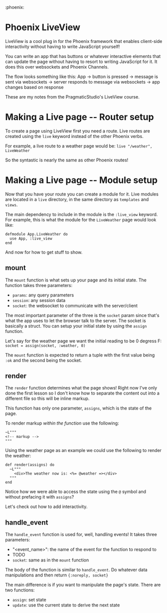 :phoenix:

# Phoenix LiveView
LiveView is a cool plug in for the Phoenix framework that enables client-side interactivity without having to write JavaScript yourself!

You can write an app that has buttons or whatever interactive elements that can update the page without having to resort to writing JavaScript for it.
It does this over websockets and Phoenix Channels.

The flow looks something like this:
App
  -> button is pressed
    -> message is sent via websockets
      -> server responds to message via websockets
        -> app changes based on response

These are my notes from the PragmaticStudio's LiveView course.


# Making a Live page -- Router setup
To create a page using LiveView first you need a route.
Live routes are created using the `live` keyword instead of the other Phoenix verbs.

For example, a live route to a weather page would be: `live "/weather", LiveWeather`

So the syntastic is nearly the same as other Phoenix routes!


# Making a Live page -- Module setup
Now that you have your route you can create a module for it.
Live modules are located in a `live` directory, in the same directory as `templates` and `views`.

The main dependency to include in the module is the `:live_view` keyword.
For example, this is what the module for the `LiveWeather` page would look like:
```
defmodule App.LiveWeather do
  use App, :live_view
end
```

And now for how to get stuff to show.

## mount
The `mount` function is what sets up your page and its initial state.
The function takes three parameters:
- `params`: any query parameters
- `session`: any session data
- `socket`: the websocket to communicate with the server/client

The most important parameter of the three is the `socket` param since that's what the app uses to let the browser talk to the server.
The socket is basically a struct.
You can setup your initial state by using the `assign` function.

Let's say for the weather page we want the initial reading to be 0 degress F:
`socket = assign(socket, :weather, 0)`

The `mount` function is expected to return a tuple with the first value being `:ok` and the second being the socket.


## render
The `render` function determines what the page shows!
Right now I've only done the first lesson so I don't know how to separate the content out into a different file so this will be inline markup.

This function has only one parameter, `assigns`, which is the state of the page.

To render markup *within the function* use the following:
```
~L"""
<!-- markup -->
"""
```

Using the weather page as an example we could use the following to render the weather:
```
def render(assigns) do
  ~L"""
    <div>The weather now is: <%= @weather =></div>
  """
end
```

Notice how we were able to access the state using the `@` symbol and without prefacing it with `assigns`?

Let's check out how to add interactivity.


## handle_event
The `handle_event` function is used for, well, handling events!
It takes three parameters:
- "<event_name>": the name of the event for the function to respond to
- TODO
- `socket`: same as in the `mount` function

The body of the function is similar to `handle_event`.
Do whatever data manipulations and then return `{:noreply, socket}`

The main difference is if you want to manipulate the page's state.
There are two functions:
- `assign`: set state
- `update`: use the current state to derive the next state
